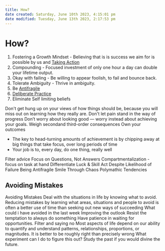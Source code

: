 ```yaml
---
title: How?
date created: Saturday, June 10th 2023, 4:15:01 pm
date modified: Tuesday, June 13th 2023, 2:17:53 pm
---
```


# How?

1. Fostering a Growth Mindset - Believing that is is success we aim for is possible by us and [Taking Action](Bytes/Taking-Action.md)
2. Compounding - Focused investment of only one hour a day can double your lifetime output.
3. Okay with failing - Be willing to appear foolish, to fail and bounce back.
4. Tolerate Ambiguity - Thrive in ambiguity.
5. Be [Antifragile](Bytes/Definition-Repository.md#Antifragile)
6. [Deliberate Practice](Success/Deliberate-Practice.md)
7. Eliminate Self limiting beliefs

Don't get hung up on your views of how things should be, because you will miss out on learning how they really are.
Don't let pain stand in the way of progress
Don’t worry about looking good — worry instead about achieving your goals.
Weigh secondand third-order consequences
Own your outcomes

- The key to head-turning amounts of achievement is by chipping away at big things that take focus, over long periods of time
- Your job is to, every day, do one thing, really well

Filter advice
Focus on Questions, Not Answers
Compartmentalization - focus on task at hand
Differentiate Luck & Skill
Act Despite Likelihood of Failure
Being Antifragile
Smile Through Chaos
Polymathic Tendencies

## Avoiding Mistakes

Avoiding Mistakes
Deal with the situations in life by knowing what to avoid. Reducing mistakes by learning what areas, situations and people to avoid is often a better use of time than seeking out new ways of succeeding
What could i have avoided in the last week
Improving the outlook
Resist the temptation to always do something
Have patience in waiting for opportunities.
Filter and saying no
Most aspects of life depend on our ability to quantify and understand patterns, relationships, proportions, or magnitudes. It is better to be roughly right than precisely wrong
What experiment can I do to figure this out?
Study the past if you would divine the future.
